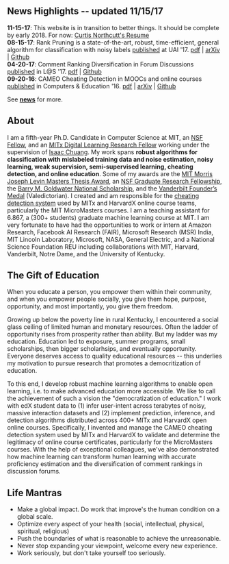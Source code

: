 <h2> News Highlights -- <span color='red'>updated 11/15/17</span></h2>
<!-- My [research](md/research.md) will be added soon. -->

<b><span color='red'>11-15-17</span></b>: This website is in transition to better things. It should be complete by early 2018. For now: [Curtis Northcutt's Resume](resources/pdf/cv.pdf)  
<b><span color='red'>08-15-17</span></b>: Rank Pruning is a state-of-the-art, robust, time-efficient, general algorithm for classification with noisy labels [published](http://auai.org/uai2017/proceedings/papers/35.pdf) at UAI '17. [pdf](resources/pdf/northcutt_2017_rankpruning.pdf) | [arXiv](https://arxiv.org/abs/1705.01936) | [Github](https://github.com/cgnorthcutt/rankpruning)  
<b><span color='red'>04-20-17</span></b>: Comment Ranking Diversification in Forum Discussions [published](http://dl.acm.org/citation.cfm?id=3054016) in L@S '17. [pdf](resources/pdf/northcutt_2017_diversification.pdf) | [Github](https://github.com/cgnorthcutt/forum-diversification)  
<b><span color='red'>09-20-16</span></b>: CAMEO Cheating Detection in MOOCs and online courses [published](http://www.sciencedirect.com/science/article/pii/S0360131516300896) in Computers & Education '16. [pdf](resources/pdf/northcutt_2017_cameo.pdf) | [arXiv](https://arxiv.org/abs/1508.05699) | [Github](https://github.com/CGNx/edx2bigquery/blob/master/edx2bigquery/make_problem_analysis.py#L1628)

See **[news](md/news.md)** for more.

## About 

I am a fifth-year Ph.D. Candidate in Computer Science at MIT, an [NSF Fellow](https://www.fastlane.nsf.gov/grfp/AwardeeList.do?method=loadAwardeeList), and an [MITx Digital Learning Research Fellow](https://odl.mit.edu/about/our-team/curtis-northcutt) working under the supervision of [Isaac Chuang](http://web.mit.edu/physics/people/faculty/chuang_isaac.html). My work spans **robust algorithms for classification with mislabeled training data and noise estimation, noisy learning, weak supervision, semi-supervised learning, cheating detection, and online education**. Some of my awards are the [MIT Morris Joseph Levin Masters Thesis Award](https://www.eecs.mit.edu/news-events/announcements/eecs-celebrates-2015-2016-award-winners), an [NSF Graduate Research Fellowship](https://www.fastlane.nsf.gov/grfp/AwardeeList.do?method=loadAwardeeList), the [Barry M. Goldwater National Scholarship](http://act.org/goldwater/sch-2012.html), and the [Vanderbilt Founder’s Medal](http://news.vanderbilt.edu/2013/05/founders-medalists/) (Valedictorian). I created and am responsible for the [cheating detection system](https://www.insidehighered.com/news/2015/08/26/harvard-mit-researchers-find-mooc-learners-using-multiple-accounts-cheat) used by MITx and HarvardX online course teams, particularly the MIT MicroMasters courses. I am a teaching assistant for 6.867, a (300+ students) graduate machine learning course at MIT. I am very fortunate to have had the opportunities to work or intern at Amazon Research, Facebook AI Research (FAIR), Microsoft Research (MSR) India, MIT Lincoln Laboratory, Microsoft, NASA, General Electric, and a National Science Foundation REU including collaborations with MIT, Harvard, Vanderbilt, Notre Dame, and the University of Kentucky.

## The Gift of Education

When you educate a person, you empower them within their community, and when you empower people socially, you give them hope, purpose, opportunity, and most importantly, you give them freedom.

Growing up below the poverty line in rural Kentucky, I encountered a social glass ceiling of limited human and monetary resources. Often the ladder of opportunity rises from prosperity rather than ability. But my ladder was my education. Education led to exposure, summer programs, small scholarships, then bigger scholarhsips, and eventually opportunity. Everyone deserves access to quality educational resources -- this underlies my motivation to pursue research that promotes a democritization of education. 

To this end, I develop robust machine learning algorithms to enable open learning, i.e. to make advanced education more accessible. We like to call the achievement of such a vision the "democratization of education." I work with edX student data to (1) infer user-intent across terabytes of noisy, massive interaction datasets and (2) implement prediction, inference, and detection algorithms distributed across 400+ MITx and HarvardX open online courses. Specifically, I invented and manage the CAMEO cheating detection system used by MITx and HarvardX to validate and determine the legitimacy of online course certificates, particularly for the MicroMasters courses. With the help of exceptional colleagues, we've also demonstrated how machine learning can transform human learning with accurate proficiency estimation and the diversification of comment rankings in discussion forums.

## Life Mantras

* Make a global impact. Do work that improve's the human condition on a global scale.
* Optimize every aspect of your health (social, intellectual, physical, spiritual, religious)
* Push the boundaries of what is reasonable to achieve the unreasonable.
* Never stop expanding your viewpoint, welcome every new experience.
* Work seriously, but don't take yourself too seriously. 